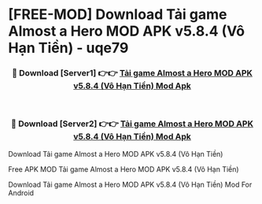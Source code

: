 # [FREE-MOD] Download Tải game Almost a Hero MOD APK v5.8.4 (Vô Hạn Tiền) - uqe79


<div align="center">
<h3>🔴 Download [Server1] 👉👉 <a href="https://apk-comot.site?title=Tải_game_Almost_a_Hero_MOD_APK_v5.8.4_(Vô_Hạn_Tiền)">Tải game Almost a Hero MOD APK v5.8.4 (Vô Hạn Tiền) Mod Apk</a></h3><br>

<h3>🔴 Download [Server2] 👉👉 <a href="https://apk-comot.site?title=Tải_game_Almost_a_Hero_MOD_APK_v5.8.4_(Vô_Hạn_Tiền)">Tải game Almost a Hero MOD APK v5.8.4 (Vô Hạn Tiền) Mod Apk</a></h3>
</div>



Download Tải game Almost a Hero MOD APK v5.8.4 (Vô Hạn Tiền) 

Free APK MOD Tải game Almost a Hero MOD APK v5.8.4 (Vô Hạn Tiền) 

Download Tải game Almost a Hero MOD APK v5.8.4 (Vô Hạn Tiền) Mod For Android
